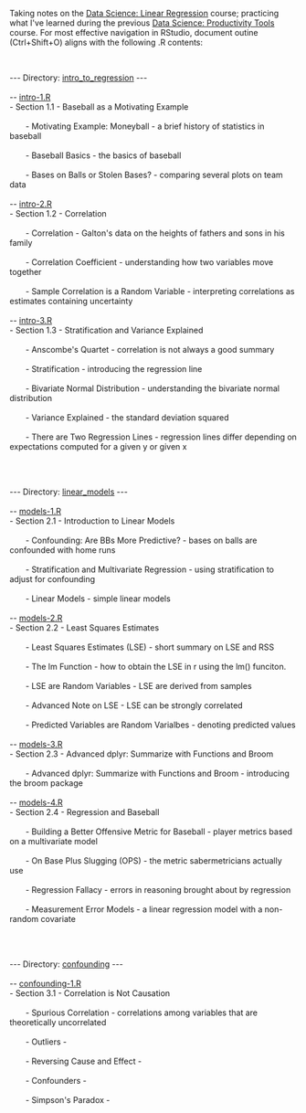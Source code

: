 <p>Taking notes on the <a href="https://www.edx.org/course/data-science-linear-regression">Data Science: Linear Regression</a> course; practicing what I've learned during the previous <a href="https://www.edx.org/course/data-science-productivity-tools">Data Science: Productivity Tools</a> course. For most effective navigation in RStudio, document outine (Ctrl+Shift+O) aligns with the following .R contents:<br></p>
<br>
<p>--- Directory: <a href="https://github.com/DiaLeor/linear-regression/blob/main/intro_to_regression">intro_to_regression</a> ---<br>
<br>
-- <a href="https://github.com/DiaLeor/linear-regression/blob/main/intro_to_regression/intro-1.R">intro-1.R</a><br>
- Section 1.1 - Baseball as a Motivating Example<br>
<br>
&emsp;&emsp;- Motivating Example: Moneyball - a brief history of statistics in baseball<br>
&emsp;&emsp;<br>
&emsp;&emsp;- Baseball Basics - the basics of baseball<br>
&emsp;&emsp;<br>
&emsp;&emsp;- Bases on Balls or Stolen Bases? - comparing several plots on team data<br>
&emsp;&emsp;<br>
-- <a href="https://github.com/DiaLeor/linear-regression/blob/main/intro_to_regression/intro-2.R">intro-2.R</a><br>
- Section 1.2 - Correlation<br>
<br>
&emsp;&emsp;- Correlation - Galton's data on the heights of fathers and sons in his family<br>
&emsp;&emsp;<br>
&emsp;&emsp;- Correlation Coefficient - understanding how two variables move together<br>
&emsp;&emsp;<br>
&emsp;&emsp;- Sample Correlation is a Random Variable - interpreting correlations as estimates containing uncertainty<br>
&emsp;&emsp;<br>
-- <a href="https://github.com/DiaLeor/linear-regression/blob/main/intro_to_regression/intro-3.R">intro-3.R</a><br>
- Section 1.3 - Stratification and Variance Explained<br>
&emsp;&emsp;<br>
&emsp;&emsp;- Anscombe's Quartet - correlation is not always a good summary<br>
&emsp;&emsp;<br>
&emsp;&emsp;- Stratification - introducing the regression line<br>
&emsp;&emsp;<br>
&emsp;&emsp;- Bivariate Normal Distribution - understanding the bivariate normal distribution<br>
&emsp;&emsp;<br>
&emsp;&emsp;- Variance Explained - the standard deviation squared<br>
&emsp;&emsp;<br>
&emsp;&emsp;- There are Two Regression Lines - regression lines differ depending on expectations computed for a given y or given x<br></p>
<p><br>
<br></p>
<p>--- Directory: <a href="https://github.com/DiaLeor/linear-regression/tree/main/intro_to_regression/plots/linear_models.png">linear_models</a> ---<br>
<br>
-- <a href="https://github.com/DiaLeor/linear-regression/blob/main/linear_models/models-1.R">models-1.R</a><br>
- Section 2.1 - Introduction to Linear Models<br>
<br>
&emsp;&emsp;- Confounding: Are BBs More Predictive? - bases on balls are confounded with home runs<br>
&emsp;&emsp;<br>
&emsp;&emsp;- Stratification and Multivariate Regression - using stratification to adjust for confounding<br>
&emsp;&emsp;<br>
&emsp;&emsp;- Linear Models - simple linear models<br>
&emsp;&emsp;<br>
-- <a href="https://github.com/DiaLeor/linear-regression/blob/main/linear_models/models-2.R">models-2.R</a><br>
- Section 2.2 - Least Squares Estimates<br>
<br>
&emsp;&emsp;- Least Squares Estimates (LSE) - short summary on LSE and RSS<br>
&emsp;&emsp;<br>
&emsp;&emsp;- The lm Function - how to obtain the LSE in r using the lm() funciton.<br>
&emsp;&emsp;<br>
&emsp;&emsp;- LSE are Random Variables - LSE are derived from samples<br>
&emsp;&emsp;<br>
&emsp;&emsp;- Advanced Note on LSE - LSE can be strongly correlated<br>
&emsp;&emsp;<br>
&emsp;&emsp;- Predicted Variables are Random Varialbes - denoting predicted values<br>
&emsp;&emsp;<br>
-- <a href="https://github.com/DiaLeor/linear-regression/blob/main/linear_models/models-3.R">models-3.R</a><br>
- Section 2.3 - Advanced dplyr: Summarize with Functions and Broom<br>
<br>
&emsp;&emsp;- Advanced dplyr: Summarize with Functions and Broom - introducing the broom package<br>
<br>
-- <a href="https://github.com/DiaLeor/linear-regression/blob/main/linear_models/models-4.R">models-4.R</a><br>
- Section 2.4 - Regression and Baseball<br>
<br>
&emsp;&emsp;- Building a Better Offensive Metric for Baseball - player metrics based on a multivariate model<br>
&emsp;&emsp;<br>
&emsp;&emsp;- On Base Plus Slugging (OPS) - the metric sabermetricians actually use<br>
&emsp;&emsp;<br>
&emsp;&emsp;- Regression Fallacy - errors in reasoning brought about by regression<br>
&emsp;&emsp;<br>
&emsp;&emsp;- Measurement Error Models - a linear regression model with a non-random covariate<br></p>
<p><br>
<br></p>
<p>--- Directory: <a href="https://github.com/DiaLeor/linear-regression/tree/main/confounding">confounding</a> ---<br>
<br>
-- <a href="https://github.com/DiaLeor/linear-regression/blob/main/confounding/confounding-1.R">confounding-1.R</a><br>
- Section 3.1 - Correlation is Not Causation<br>
<br>
&emsp;&emsp;- Spurious Correlation - correlations among variables that are theoretically uncorrelated<br>
&emsp;&emsp;<br>
&emsp;&emsp;- Outliers -<br>
&emsp;&emsp;<br>
&emsp;&emsp;- Reversing Cause and Effect -<br>
&emsp;&emsp;<br>
&emsp;&emsp;- Confounders -<br>
&emsp;&emsp;<br>
&emsp;&emsp;- Simpson's Paradox -<br></p>
